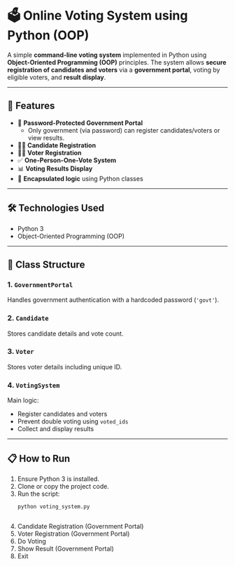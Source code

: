 # 🗳️ Online Voting System using Python (OOP)

A simple **command-line voting system** implemented in Python using **Object-Oriented Programming (OOP)** principles. The system allows **secure registration of candidates and voters** via a **government portal**, voting by eligible voters, and **result display**.

---

## 📌 Features

- 🔐 **Password-Protected Government Portal**
  - Only government (via password) can register candidates/voters or view results.
- 🧑‍💼 **Candidate Registration**
- 🧍‍♂️ **Voter Registration**
- ✅ **One-Person-One-Vote System**
- 📊 **Voting Results Display**
- 🧠 **Encapsulated logic** using Python classes

---

## 🛠️ Technologies Used

- Python 3
- Object-Oriented Programming (OOP)

---

## 🧱 Class Structure

### 1. `GovernmentPortal`
Handles government authentication with a hardcoded password (`'govt'`).

### 2. `Candidate`
Stores candidate details and vote count.

### 3. `Voter`
Stores voter details including unique ID.

### 4. `VotingSystem`
Main logic:
- Register candidates and voters
- Prevent double voting using `voted_ids`
- Collect and display results

---

## 📋 How to Run

1. Ensure Python 3 is installed.
2. Clone or copy the project code.
3. Run the script:
   ```bash
   python voting_system.py



1. Candidate Registration (Government Portal)
2. Voter Registration (Government Portal)
3. Do Voting
4. Show Result (Government Portal)
5. Exit
